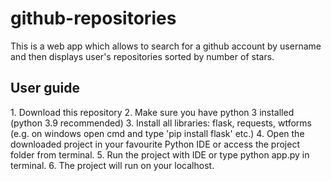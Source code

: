 # github-repositories
This is a web app which allows to search for a github account by username and then displays user's repositories sorted by number of stars.

<h2>User guide</h2>
1. Download this repository
2. Make sure you have python 3 installed (python 3.9 recommended)
3. Install all libraries: flask, requests, wtforms (e.g. on windows open cmd and type 'pip install flask' etc.)
4. Open the downloaded project in your favourite Python IDE or access the project folder from terminal.
5. Run the project with IDE or type python app.py in terminal.
6. The project will run on your localhost.
